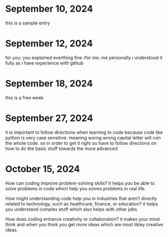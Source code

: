 # September 10, 2024

this is a sample entry

# September 12, 2024

for you: you explained everthing fine
 /for me: me personally i understood it fully as i have experience with github

# September 18, 2024

this is a free week

# September 27, 2024

it is important to follow directions when learning to code because code like python is very case sensitive. meaning worng wrong capital letter will ruin the whole code. so in order to get it right ou have to follow directions on how to do the basic stuff towards the more advanced

# October 15, 2024

How can coding improve problem-solving skills?
it helps you be able to solve problems in code which help you solves problems in real life.

How might understanding code help you in industries that aren’t directly related to technology, such as healthcare, finance, or education?
it helps you understand complex stuff which also helps with other jobs

How does coding enhance creativity or collaboration?
it makes your mind think and when you think you get more ideas which are most likley creative ideas.
